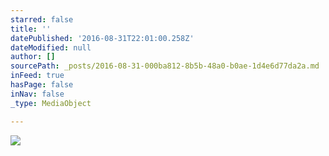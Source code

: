 ```yaml
---
starred: false
title: ''
datePublished: '2016-08-31T22:01:00.258Z'
dateModified: null
author: []
sourcePath: _posts/2016-08-31-000ba812-8b5b-48a0-b0ae-1d4e6d77da2a.md
inFeed: true
hasPage: false
inNav: false
_type: MediaObject

---
```

![](https://the-grid-user-content.s3-us-west-2.amazonaws.com/46fff27b-b932-44e4-a6d5-60c7af1812b4.jpg)